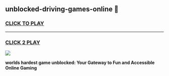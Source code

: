 
## unblocked-driving-games-online 👋
<h3>
<a href="https://premium.freeplayer.one?title=unblocked-driving-games-online&ref=14F">CLICK TO PLAY</a></h3>
<hr>

<h3>
<a href="https://premium.freeplayer.one?title=unblocked-driving-games-online&ref=14F">CLICK 2 PLAY</a>
  
</h3>

<a href="https://premium.freeplayer.one?title=unblocked-driving-games-online&ref=12F/"><img src="https://clearcache.store/games.png"></a>


**worlds hardest game unblocked: Your Gateway to Fun and Accessible Online Gaming**
